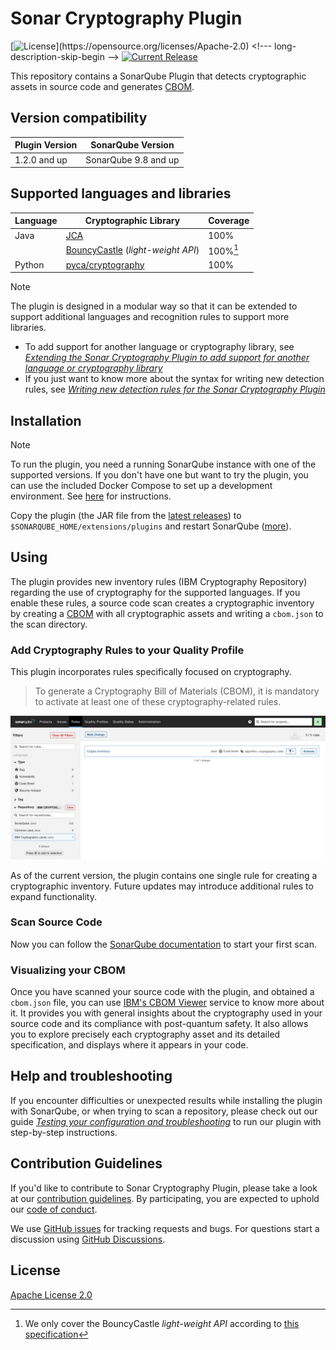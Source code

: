 # Sonar Cryptography Plugin

[![License](https://img.shields.io/github/license/IBM/sonar-cryptography.svg?)](https://opensource.org/licenses/Apache-2.0) <!--- long-description-skip-begin -->
[![Current Release](https://img.shields.io/github/release/IBM/sonar-cryptography.svg?logo=IBM)](https://github.com/IBM/sonar-cryptography/releases)


This repository contains a SonarQube Plugin that detects cryptographic assets 
in source code and generates [CBOM](https://cyclonedx.org/capabilities/cbom/).

## Version compatibility

| Plugin Version | SonarQube Version                 |
|----------------|-----------------------------------|
| 1.2.0 and up   | SonarQube 9.8 and up              |      


## Supported languages and libraries

| Language | Cryptographic Library                                                                         | Coverage | 
|----------|-----------------------------------------------------------------------------------------------|----------|
| Java     | [JCA](https://docs.oracle.com/javase/8/docs/technotes/guides/security/crypto/CryptoSpec.html) | 100%     |
|          | [BouncyCastle](https://github.com/bcgit/bc-java) (*light-weight API*)                         | 100%[^1] |
| Python   | [pyca/cryptography](https://cryptography.io/en/latest/)                                       | 100%     |


[^1]: We only cover the BouncyCastle *light-weight API* according to [this specification](https://javadoc.io/static/org.bouncycastle/bctls-jdk14/1.75/specifications.html)

> [!NOTE]
> The plugin is designed in a modular way so that it can be extended to support additional languages and recognition rules to support more libraries.
> - To add support for another language or cryptography library, see [*Extending the Sonar Cryptography Plugin to add support for another language or cryptography library*](./docs/LANGUAGE_SUPPORT.md)
> - If you just want to know more about the syntax for writing new detection rules, see [*Writing new detection rules for the Sonar Cryptography Plugin*](./docs/DETECTION_RULE_STRUCTURE.md)

## Installation

> [!NOTE] 
> To run the plugin, you need a running SonarQube instance with one of the supported 
> versions. If you don't have one but want to try the plugin, you can use the
> included Docker Compose to set up a development environment. See 
> [here](CONTRIBUTING.md#build) for instructions.

Copy the plugin (the JAR file from the [latest releases](https://github.com/IBM/sonar-cryptography/releases))
to `$SONARQUBE_HOME/extensions/plugins` and restart 
SonarQube ([more](https://docs.sonarqube.org/latest/setup-and-upgrade/install-a-plugin/)).

## Using

The plugin provides new inventory rules (IBM Cryptography Repository) regarding the use of cryptography for 
the supported languages.
If you enable these rules, a source code scan creates a cryptographic inventory by creating a 
[CBOM](https://cyclonedx.org/capabilities/cbom/) with all cryptographic assets and writing 
a `cbom.json` to the scan directory.

### Add Cryptography Rules to your Quality Profile

This plugin incorporates rules specifically focused on cryptography.

> To generate a Cryptography Bill of Materials (CBOM), it is mandatory to activate at 
> least one of these cryptography-related rules.

![Activate Rules Crypto Rules](.github/img/rules.png)

As of the current version, the plugin contains one single rule for creating a cryptographic inventory. 
Future updates may introduce additional rules to expand functionality.

### Scan Source Code

Now you can follow the [SonarQube documentation](https://docs.sonarqube.org/latest/analyzing-source-code/overview/) 
to start your first scan.

### Visualizing your CBOM

Once you have scanned your source code with the plugin, and obtained a `cbom.json` file, you can use [IBM's CBOM Viewer](https://www.zurich.ibm.com/cbom/) service to know more about it.
It provides you with general insights about the cryptography used in your source code and its compliance with post-quantum safety.
It also allows you to explore precisely each cryptography asset and its detailed specification, and displays where it appears in your code.

## Help and troubleshooting

If you encounter difficulties or unexpected results while installing the plugin with SonarQube, or when trying to scan a repository, please check out our guide [*Testing your configuration and troubleshooting*](docs/TROUBLESHOOTING.md) to run our plugin with step-by-step instructions.

## Contribution Guidelines

If you'd like to contribute to Sonar Cryptography Plugin, please take a look at our
[contribution guidelines](CONTRIBUTING.md). By participating, you are expected to uphold our [code of conduct](CODE_OF_CONDUCT.md).

We use [GitHub issues](https://github.com/IBM/sonar-cryptography/issues) for tracking requests and bugs. For questions
start a discussion using [GitHub Discussions](https://github.com/IBM/sonar-cryptography/discussions).

## License

[Apache License 2.0](LICENSE.txt)









